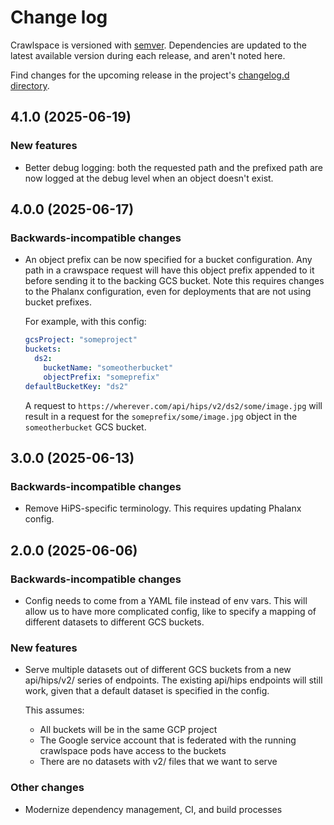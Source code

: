 # Change log

Crawlspace is versioned with [semver](https://semver.org/).
Dependencies are updated to the latest available version during each release, and aren't noted here.

Find changes for the upcoming release in the project's [changelog.d directory](https://github.com/lsst-sqre/crawlspace/tree/main/changelog.d/).

<!-- scriv-insert-here -->

<a id='changelog-4.1.0'></a>
## 4.1.0 (2025-06-19)

### New features

- Better debug logging: both the requested path and the prefixed path are now logged at the debug level when an object doesn't exist.

<a id='changelog-4.0.0'></a>
## 4.0.0 (2025-06-17)

### Backwards-incompatible changes

- An object prefix can be now specified for a bucket configuration. Any path in a crawspace request will have this object prefix appended to it before sending it to the backing GCS bucket. Note this requires changes to the Phalanx configuration, even for deployments that are not using bucket prefixes.

  For example, with this config:

  ```yaml
  gcsProject: "someproject"
  buckets:
    ds2:
      bucketName: "someotherbucket"
      objectPrefix: "someprefix"
  defaultBucketKey: "ds2"
  ```

  A request to `https://wherever.com/api/hips/v2/ds2/some/image.jpg` will result in a request for the `someprefix/some/image.jpg` object in the `someotherbucket` GCS bucket.

<a id='changelog-3.0.0'></a>
## 3.0.0 (2025-06-13)

### Backwards-incompatible changes

- Remove HiPS-specific terminology. This requires updating Phalanx config.

<a id='changelog-2.0.0'></a>
## 2.0.0 (2025-06-06)

### Backwards-incompatible changes

- Config needs to come from a YAML file instead of env vars. This will allow us
  to have more complicated config, like to specify a mapping of different
  datasets to different GCS buckets.

### New features

- Serve multiple datasets out of different GCS buckets from a new api/hips/v2/<dataset> series of endpoints. The existing api/hips endpoints will still work, given that a default dataset is specified in the config.

  This assumes:

    - All buckets will be in the same GCP project
    - The Google service account that is federated with the running crawlspace pods have access to the buckets
    - There are no datasets with v2/ files that we want to serve

### Other changes

- Modernize dependency management, CI, and build processes
